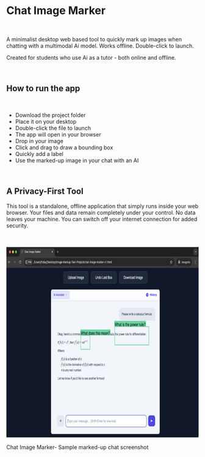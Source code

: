 # Chat Image Marker

<br>

A minimalist desktop web based tool to quickly mark up images when chatting with a multimodal Ai model. Works offline. Double-click to launch.

Created for students who use Ai as a tutor - both online and offline. 

<br>

## How to run the app

<br>

- Download the project folder
- Place it on your desktop
- Double-click the file to launch
- The app will open in your browser
- Drop in your image
- Click and drag to draw a bounding box
- Quickly add a label
- Use the marked-up image in your chat with an AI



<br>

## A Privacy-First Tool

This tool is a standalone, offline application that simply runs inside your web browser. Your files and data remain completely under your control. No data leaves your machine. You can switch off your internet connection for added security.

<br>
<br>

<img src="images/image1.png" alt="Ollama desktop app settings" height="500">
<p>Chat Image Marker- Sample marked-up chat screenshot</p>

<br>
